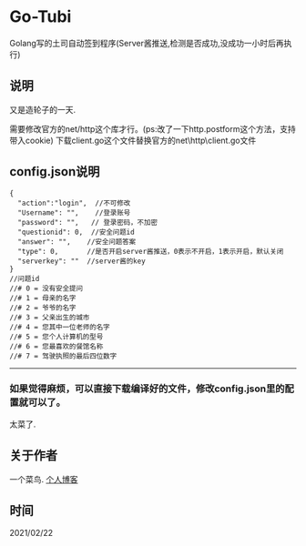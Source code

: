 # Go-Tubi
Golang写的土司自动签到程序(Server酱推送,检测是否成功,没成功一小时后再执行)

## 说明
又是造轮子的一天.

需要修改官方的net/http这个库才行。(ps:改了一下http.postform这个方法，支持带入cookie)
下载client.go这个文件替换官方的net\http\client.go文件
## config.json说明
```
{
  "action":"login",  //不可修改
  "Username": "",    //登录账号
  "password": "",   // 登录密码，不加密
  "questionid": 0,  //安全问题id
  "answer": "",    //安全问题答案
  "type": 0,       //是否开启server酱推送，0表示不开启，1表示开启，默认关闭
  "serverkey": ""  //server酱的key
}
//问题id
//# 0 = 没有安全提问
//# 1 = 母亲的名字
//# 2 = 爷爷的名字
//# 3 = 父亲出生的城市
//# 4 = 您其中一位老师的名字
//# 5 = 您个人计算机的型号
//# 6 = 您最喜欢的餐馆名称
//# 7 = 驾驶执照的最后四位数字

```
---
### 如果觉得麻烦，可以直接下载编译好的文件，修改config.json里的配置就可以了。
太菜了.


## 关于作者
一个菜鸟.
[个人博客](https://www.nctry.com)

## 时间
2021/02/22
